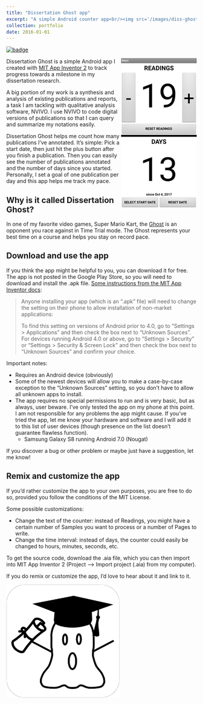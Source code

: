 ```yaml
---
title: "Dissertation Ghost app"
excerpt: "A simple Android counter app<br/><img src='/images/diss-ghost-mit.png'><br/>"
collection: portfolio
date: 2016-01-01
---
```


[![badge](https://img.shields.io/badge/GitHub-dissertation--ghost-blue.svg?logo=github)](https://github.com/deppen8/dissertation-ghost)

<img align="right" src="/images/diss-ghost-screen.png">Dissertation Ghost is a simple Android app I created with [MIT App Inventor 2](http://appinventor.mit.edu/explore/) to track progress towards a milestone in my dissertation research.

A big portion of my work is a synthesis and analysis of existing publications and reports, a task I am tackling with qualitative analysis software, NVIVO. I use NVIVO to code digital versions of publications so that I can query and summarize my notations easily.

Dissertation Ghost helps me count how many publications I’ve annotated. It’s simple: Pick a start date, then just hit the plus button after you finish a publication. Then you can easily see the number of publications annotated and the number of days since you started. Personally, I set a goal of one publication per day and this app helps me track my pace.

## Why is it called Dissertation Ghost?

In one of my favorite video games, Super Mario Kart, the [Ghost](https://www.mariowiki.com/Ghost_(Mario_Kart)) is an opponent you race against in Time Trial mode. The Ghost represents your best time on a course and helps you stay on record pace.

## Download and use the app

If you think the app might be helpful to you, you can download it for free. The app is not posted in the Google Play Store, so you will need to download and install the .apk file. [Some instructions from the MIT App Inventor docs](http://appinventor.mit.edu/explore/ai2/share.html):

> Anyone installing your app (which is an “.apk” file) will need to change the setting on their phone to allow installation of non-market applications:
>
> To find this setting on versions of Android prior to 4.0, go to “Settings > Applications” and then check the box next to “Unknown Sources”. For devices running Android 4.0 or above, go to “Settings > Security” or “Settings > Security & Screen Lock” and then check the box next to “Unknown Sources” and confirm your choice.

Important notes:
* Requires an Android device (obviously)
* Some of the newest devices will allow you to make a case-by-case exception to the “Unknown Sources” setting, so you don’t have to allow all unknown apps to install.
* The app requires no special permissions to run and is very basic, but as always, user beware. I’ve only tested the app on my phone at this point. I am not responsible for any problems the app might cause. If you’ve tried the app, let me know your hardware and software and I will add it to this list of user devices (though presence on the list doesn’t guarantee flawless function).
  * Samsung Galaxy S8 running Android 7.0 (Nougat)

If you discover a bug or other problem or maybe just have a suggestion, let me know!

## Remix and customize the app

If you’d rather customize the app to your own purposes, you are free to do so, provided you follow the conditions of the MIT License.

Some possible customizations:
* Change the text of the counter: instead of Readings, you might have a certain number of Samples you want to process or a number of Pages to write.
* Change the time interval: instead of days, the counter could easily be changed to hours, minutes, seconds, etc.

To get the source code, download the .aia file, which you can then import into MIT App Inventor 2 (Project –> Import project (.aia) from my computer).

If you do remix or customize the app, I’d love to hear about it and link to it.

<img src='/images/dissertation-ghost-icon.png'>
